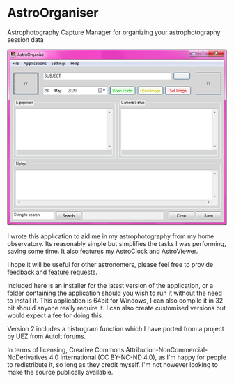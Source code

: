 # AstroOrganiser
Astrophotography Capture Manager for organizing your astrophotography session data

![ScreenShot](/images/ss.png)

I wrote this application to aid me in my astrophotography from my home observatory. Its reasonably simple but simplifies the tasks I was performing, saving some time. It also features my AstroClock and AstroViewer.

I hope it will be useful for other astronomers, please feel free to provide feedback and feature requests.

Included here is an installer for the latest version of the application, or a folder containing the application should you wish to run it without the need to install it. This application is 64bit for Windows, I can also compile it in 32 bit should anyone really require it. I can also create customised versions but would expect a fee for doing this.

Version 2 includes a histrogram function which I have ported from a project by UEZ from AutoIt forums.

In terms of licensing, Creative Commons Attribution-NonCommercial-NoDerivatives 4.0 International (CC BY-NC-ND 4.0), as I'm happy for people to redistribute it, so long as they credit myself. I'm not however looking to make the source publically available.
